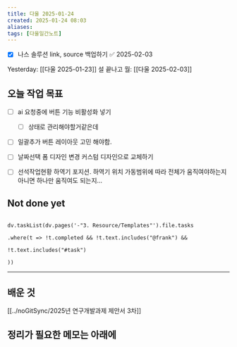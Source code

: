 ```yaml
---
title: 다울 2025-01-24
created: 2025-01-24 08:03
aliases: 
tags: [다울일간노트]
---
```

- [x] 나스 솔루션 link, source 백업하기 ✅ 2025-02-03

Yesterday: [[다울 2025-01-23]] 
설 끝나고 월: [[다울 2025-02-03]] 




## 오늘 작업 목표
- [ ] ai 요청중에 버튼 기능 비활성화 넣기
	- [ ] 상태로 관리해야할거같은데
- [ ] 일괄추가 버튼 레이아웃 고민 해야함.
- [ ] 날짜선택 폼 디자인 변경 커스텀 디자인으로 교체하기
- [ ] 선석작업현황 하역기 포지션. 하역기 위치 가동범위에 따라 전체가 움직여야하는지 아니면 하나만 움직여도 되는지...



## Not done yet

```dataviewjs

dv.taskList(dv.pages('-"3. Resource/Templates"').file.tasks

.where(t => !t.completed && !t.text.includes("@frank") &&

!t.text.includes("#task")

))

```

---

## 배운 것

[[../noGitSync/2025년 연구개발과제 제안서 3차]]


## 정리가 필요한 메모는 아래에



